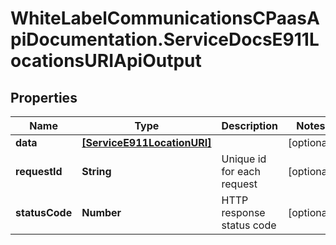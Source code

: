 # WhiteLabelCommunicationsCPaasApiDocumentation.ServiceDocsE911LocationsURIApiOutput

## Properties

Name | Type | Description | Notes
------------ | ------------- | ------------- | -------------
**data** | [**[ServiceE911LocationURI]**](ServiceE911LocationURI.md) |  | [optional] 
**requestId** | **String** | Unique id for each request | [optional] 
**statusCode** | **Number** | HTTP response status code | [optional] 


